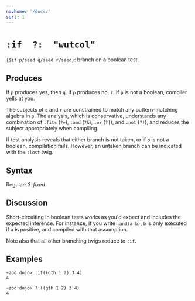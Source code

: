 ```yaml
---
navhome: '/docs/'
sort: 1
---
```


# `:if  ?:  "wutcol"`

`{$if p/seed q/seed r/seed}`: branch on a boolean test.

## Produces

If `p` produces yes, then `q`. If `p` produces no, `r`. If `p` is not a boolean,
compiler yells at you.

The subjects of `q` and `r` are constrained to match any pattern-matching
algebra in `p`. The analysis, which is conservative, understands any combination
of `:fits` (`?=`), `:and` (`?&`), `:or` (`?|`), and `:not` (`?!`), and reduces
the subject appropriately when compiling.

If test analysis reveals that either branch is not taken, or if `p` is not a
boolean, compilation fails. However, an untaken branch can be indicated with the
`:lost` twig.

## Syntax

Regular: *3-fixed*.

## Discussion

Short-circuiting in boolean tests works as you'd expect and includes the
expected inference. For instance, if you write `:and(a b)`, `b` is only executed
if `a` is positive, and compiled with that assumption.

Note also that all other branching twigs reduce to `:if`.

## Examples

    ~zod:dojo> :if((gth 1 2) 3 4)
    4

    ~zod:dojo> ?:((gth 1 2) 3 4)
    4
